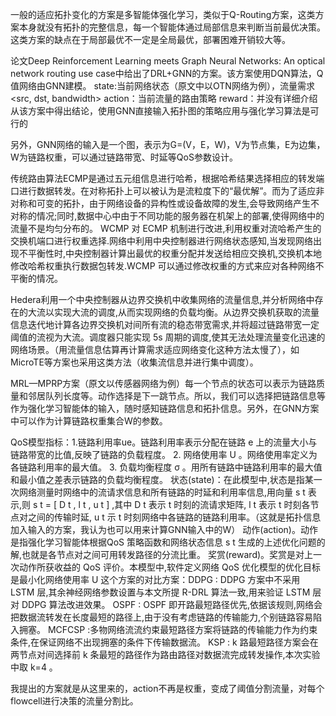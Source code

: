 一般的适应拓扑变化的方案是多智能体强化学习，类似于Q-Routing方案，这类方案本身就没有拓扑的完整信息，每一个智能体通过局部信息来判断当前最优决策。这类方案的缺点在于局部最优不一定是全局最优，部署困难开销较大等。

论文Deep Reinforcement Learning meets Graph Neural Networks: An optical network routing use case中给出了DRL+GNN的方案。该方案使用DQN算法，Q值网络由GNN建模。
     state:当前网络状态（原文中以OTN网络为例），流量需求<src, dst, bandwidth>
     action：当前流量的路由策略
     reward：并没有详细介绍
从该方案中得出结论，使用GNN直接输入拓扑图的策略应用与强化学习算法是可行的

另外，GNN网络的输入是一个图，表示为G=(V，E，W)，V为节点集，E为边集，W为链路权重，可以通过链路带宽、时延等QoS参数设计。

传统路由算法ECMP是通过五元组信息进行哈希，根据哈希结果选择相应的转发端口进行数据转发。在对称拓扑上可以被认为是流粒度下的“最优解”。而为了适应非对称和可变的拓扑，由于网络设备的异构性或设备故障的发生,会导致网络产生不对称的情况;同时,数据中心中由于不同功能的服务器在机架上的部署,使得网络中的流量不是均匀分布的。
WCMP 对 ECMP 机制进行改进,利用权重对流哈希产生的交换机端口进行权重选择.网络中利用中央控制器进行网络状态感知,当发现网络出现不平衡性时,中央控制器计算出最优的权重分配并发送给相应交换机,交换机本地修改哈希权重执行数据包转发.WCMP 可以通过修改权重的方式来应对各种网络不平衡的情况。

Hedera利用一个中央控制器从边界交换机中收集网络的流量信息,并分析网络中存在的大流以实现大流的调度,从而实现网络的负载均衡。从边界交换机获取的流量信息迭代地计算各边界交换机对间所有流的稳态带宽需求,并将超过链路带宽一定阈值的流视为大流。调度器只能实现 5s 周期的调度,使其无法处理流量变化迅速的网络场景。（用流量信息估算再计算需求适应网络变化这种方法太慢了），如MicroTE等方案也采用这类方法（收集流信息并进行集中调度）。

MRL—MPRP方案（原文以传感器网络为例）每一个节点的状态可以表示为链路质量和邻居队列长度等。动作选择是下一跳节点。所以，我们可以选择把链路信息等作为强化学习智能体的输入，随时感知链路信息和拓扑信息。另外，在GNN方案中可以作为计算链路权重集合W的参数。

QoS模型指标：1.链路利用率ue。链路利用率表示分配在链路 e 上的流量大小与链路带宽的比值,反映了链路的负载程度。
2. 网络使用率 U 。网络使用率定义为各链路利用率的最大值。
3. 负载均衡程度 σ 。用所有链路中链路利用率的最大值和最小值之差表示链路的负载均衡程度。
状态(state)：在此模型中,状态是指某一次网络测量时网络中的流请求信息和所有链路的时延和利用率信息,用向量 s t 表示,则 s t = [ D t , l t , u t ] ,其中 D t 表示 t 时刻的流请求矩阵, l t 表示 t 时刻各节点对之间的传输时延, u t 示 t 时刻网络中各链路的链路利用率。（这就是拓扑信息加入输入的方案，我认为也可以用来计算GNN输入中的W）
动作(action)。动作是指强化学习智能体根据QoS 策略函数和网络状态信息 s t 生成的上述优化问题的解,也就是各节点对之间可用转发路径的分流比重。
奖赏(reward)。奖赏是对上一次动作所获收益的 QoS 评价。本模型中,软件定义网络 QoS 优化模型的优化目标是最小化网络使用率 U
这个方案的对比方案：DDPG : DDPG 方案中不采用 LSTM 层,其余神经网络参数设置与本文所提 R-DRL 算法一致,用来验证 LSTM 层对 DDPG 算法改进效果。
OSPF : OSPF 即开路最短路径优先,依据该规则,网络会把数据流转发在长度最短的路径上,由于没有考虑链路的传输能力,个别链路容易陷入拥塞。
MCFCSP :多物网络流流约束最短路径方案将链路的传输能力作为约束条件,在保证网络不出现拥塞的条件下传输数据流。
KSP : k 路最短路径方案会在两节点对间选择前 k 条最短的路径作为路由路径对数据流完成转发操作,本次实验中取 k=4 。

我提出的方案就是从这里来的，action不再是权重，变成了阈值分割流量，对每个flowcell进行决策的流量分割比。
